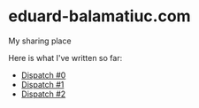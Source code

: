 # eduard-balamatiuc.com
My sharing place

Here is what I've written so far:
- [Dispatch #0](dispatches/dispatch%230.md)
- [Dispatch #1](dispatches/dispatch%231.md)
- [Dispatch #2](dispatches/dispatch%232.md)